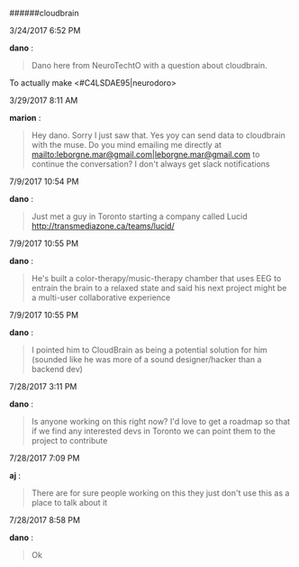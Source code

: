 ######cloudbrain

3/24/2017 6:52 PM

 **dano** :

 >Dano here from NeuroTechtO with a question about cloudbrain.

> 


> 
To actually make <#C4LSDAE95|neurodoro>

3/29/2017 8:11 AM

 **marion** :

 >Hey dano. Sorry I just saw that. Yes yoy can send data to cloudbrain with the muse. Do you mind emailing me directly at <mailto:leborgne.mar@gmail.com|leborgne.mar@gmail.com> to continue the conversation? I don't always get slack notifications 

7/9/2017 10:54 PM

 **dano** :

 >Just met a guy in Toronto starting a company called Lucid <http://transmediazone.ca/teams/lucid/>

7/9/2017 10:55 PM

 **dano** :

 >He's built a color-therapy/music-therapy chamber that uses EEG to entrain the brain to a relaxed state and said his next project might be a multi-user collaborative experience

7/9/2017 10:55 PM

 **dano** :

 >I pointed him to CloudBrain as being a potential solution for him (sounded like he was more of a sound designer/hacker than a backend dev)

7/28/2017 3:11 PM

 **dano** :

 >Is anyone working on this right now? I'd love to get a roadmap so that if we find any interested devs in Toronto we can point them to the project to contribute

7/28/2017 7:09 PM

 **aj** :

 >There are for sure people working on this they just don't use this as a place to talk about it

7/28/2017 8:58 PM

 **dano** :

 >Ok

